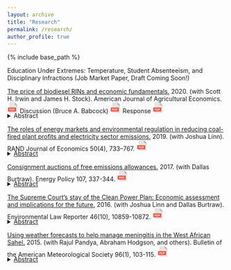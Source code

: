 ```yaml
---
layout: archive
title: "Research"
permalink: /research/
author_profile: true
---
```


{% include base_path %}

Education Under Extremes: Temperature, Student Absenteeism, and Disciplinary Infractions (Job Market Paper, Draft Coming Soon!)

[The price of biodiesel RINs and economic fundamentals.](https://onlinelibrary.wiley.com/doi/full/10.1002/ajae.12014) 2020. (with Scott H. Irwin and James H. Stock). American Journal of Agricultural Economics. <a href="/files/AJAE_2020.pdf" target="_blank" rel="noopener noreferrer"> <img alt="drawing" src="/images/pdf.png" width="25"></a> Discussion (Bruce A. Babcock) <a href="/files/AJAE_2020_discussion.pdf" target="_blank" rel="noopener noreferrer"> <img alt="drawing" src="/images/pdf.png" width="25"></a> Response <a href="/files/AJAE_2020_response.pdf" target="_blank" rel="noopener noreferrer"> <img alt="drawing" src="/images/pdf.png" width="25"></a>
<details style="margin-top: -20px;">
    <summary>Abstract</summary>
    The D4 RIN is the tradable compliance certificate for the biomass-based diesel (BBD) mandate in the renewable fuel standard (RFS). Understanding the price dynamics of the D4 RIN is important for understanding the RFS because its price sets a ceiling on the ethanol RIN (D6) and because some observers have suggested that RIN price fluctuations are too large to be explained by economic theory. We use option pricing theory to develop a model of the D4 RIN in terms of its economic fundamentals: the spread between the price of biodiesel and petroleum diesel and the status of the biodiesel blenders’ tax credit. The resulting D4 fundamental price closely tracks actual D4 prices. We conclude that RIN price volatility arises because of the design of the RFS and intrinsic features of the U.S. fuel supply system.
</details>

[The roles of energy markets and environmental regulation in reducing coal-fired plant profits and electricity sector emissions.](https://onlinelibrary.wiley.com/doi/10.1111/1756-2171.12294) 2019. (with Joshua Linn). RAND Journal of Economics 50(4), 733–767. <a href="/files/RAND_2019.pdf" target="_blank" rel="noopener noreferrer"> <img alt="drawing" src="/images/pdf.png" width="25">
<details style="margin-top: -20px;">
    <summary>Abstract</summary>
    Between 2005 and 2015, US electricity sector emissions of nitrogen oxides and sulfur dioxide, which harm human health and the environment, declined by two thirds, and many coal-fired power plants became unprofitable and retired. Intense public controversy has focused on these changes, but the literature has not identified their underlying causes. Using a new electricity sector model of the US eastern interconnection that accurately reproduces unit operation, emissions, and retirement, we find that electricity consumption and natural gas prices account for nearly all the coal plant profitability declines and resulting retirements. Environmental regulations had little effect on these outcomes.
</details>

[Consignment auctions of free emissions allowances.](https://www.sciencedirect.com/science/article/pii/S0301421517302665) 2017. (with Dallas Burtraw). Energy Policy 107, 337-344. <a href="/files/EnergyPolicy_2017.pdf" target="_blank" rel="noopener noreferrer"> <img alt="drawing" src="/images/pdf.png" width="25">
<details style="margin-top: -20px;">
    <summary>Abstract</summary>
    While the initial distribution of emissions allowances is usually thought to be independent of the emissions outcome, free allocation can affect the efficiency and fairness of allowance trading. Inefficiency may result from thin allowance markets, poor price discovery, and regulatory or organizational complexities that hinder the recognition of opportunity costs. Concerns about fairness may result from intransparency in the process of transferring substantial allowance value. We explore the role of consignment auctions in mitigating these concerns. These revenue-neutral auctions return the financial value of allowances to their original holders while revealing prices and directing allowances to their highest-valued use. They also can be used to support a minimum price when allowances are freely distributed, which may facilitate program linkage. Consignment auctions have minimal administrative costs and do not necessarily involve government. Experience indicates that they can play an important role, especially in new markets.
</details>

[The Supreme Court’s stay of the Clean Power Plan: Economic assessment and implications for the future.](https://elr.info/news-analysis/46/10859/supreme-court%E2%80%99s-stay-clean-power-plan-economic-assessment-and-implications-future) 2016. (with Joshua Linn and Dallas Burtraw). Environmental Law Reporter 46(10), 10859-10872. <a href="/files/ELR_2016.pdf" target="_blank" rel="noopener noreferrer"> <img alt="drawing" src="/images/pdf.png" width="25">
<details style="margin-top: -20px;">
    <summary>Abstract</summary>
    The Clean Power Plan (CPP) is expected to play an important role in reducing U.S. greenhouse gas emissions. In February 2016, responding to appeals from some of the affected industries and states, the U.S. Supreme Court issued a stay suspending implementation of the CPP until after the judicial review process. Industry groups stated the CPP will pose large and "irreparable" costs to the coal sector during the period of judicial review. However, modeling suggests that because of prevailing market, technological, and policy trends, the CPP will result in near-zero costs beyond current trends until 2025, in part because of the plan's built-in flexibility. These factors and lessons from option theory suggest the stay is economically unjustifiable based on claims of irreparable economic harm to the coal sector. If implementation of the rule proceeds, current trends imply the stay will have little effect on industry's ability to follow the current compliance schedule.
</details>

[Using weather forecasts to help manage meningitis in the West African Sahel.](https://journals.ametsoc.org/doi/pdf/10.1175/BAMS-D-13-00121.1) 2015. (with Rajul Pandya, Abraham Hodgson, and others). Bulletin of the American Meteorological Society 96(1), 103-115. <a href="/files/BAMS_2015.pdf" target="_blank" rel="noopener noreferrer"> <img alt="drawing" src="/images/pdf.png" width="25">
<details style="margin-top: -20px;">
    <summary>Abstract</summary>
	Understanding and acting on the link between weather and meningitis in the Sahel could help improve vaccine distribution and save lives. People living there know that meningitis epidemics occur in the dry season and end after the start of the rainy season. Integrating and analyzing newly available epidemiological and meteorological data quantified this relationship, showing that that the risk of meningitis epidemics climbed from a background level of 2% to a maximum risk of 25% during the dry season. These data also suggested that, of all meteorological variables, relative humidity has the strongest correlation to cases of meningitis.

	Weather acts alongside a complex set of environmental, social, and economic drivers, and a complementary investigation of local and regional knowledge, attitudes, and practices suggested several additional interventions to manage meningitis. These include improved awareness of early meningitis symptoms and vaccinations for farmworkers who migrate seasonally. An economic survey showed that the cost of a single case of meningitis is 3 times the average annual household income, underscoring the need for improved vaccination strategy.

	Using these insights, meteorologists and public health workers developed a tool to guide vaccination decisions. Iterative development allowed a multinational team of public health officials to use the tool while guiding its refinement and directed research toward maximum practical use. That meant focusing on predicting areas where high humidity would naturally end epidemics so vaccines could be moved elsewhere. Using this tool and this approach could have prevented an estimated 24,000 cases of meningitis over a 3-yr period.
</details>